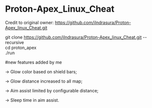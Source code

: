 # Proton-Apex_Linux_Cheat
 
Credit to original owner: https://github.com/iIndrasura/Proton-Apex_linux_Cheat.git
  
git clone https://github.com/iIndrasura/Proton-Apex_linux_Cheat.git --recursive  
cd proton_apex  
./run  

#new features added by me

-> Glow color based on shield bars;

-> Glow distance increased to all map;

-> Aim assist limited by configurable distance;

-> Sleep time in aim assist.
